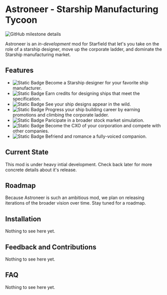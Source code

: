 # Astroneer - Starship Manufacturing Tycoon

![GitHub milestone details](https://img.shields.io/github/milestones/progress-percent/codegangsta/Astroneer/1?link=https%3A%2F%2Fgithub.com%2Fcodegangsta%2FAstroneer%2Fmilestone%2F1)

Astroneer is an _in-development_ mod for Starfield that let's you take on the role of a starship designer, move up the corporate ladder, and dominate the Starship manufacturing market.

## Features

- ![Static Badge](https://img.shields.io/badge/status-WIP-yellow) Become a Starship designer for your favorite ship manufacturer.
- ![Static Badge](https://img.shields.io/badge/status-WIP-yellow) Earn credits for designing ships that meet the specification.
- ![Static Badge](https://img.shields.io/badge/status-planned-blue) See your ship designs appear in the wild.
- ![Static Badge](https://img.shields.io/badge/status-planned-blue) Progress your ship building career by earning promotions and climbing the corporate ladder.
- ![Static Badge](https://img.shields.io/badge/status-concept-blue) Paricipate in a broader stock market simulation.
- ![Static Badge](https://img.shields.io/badge/status-concept-blue) Become the CXO of your corporation and compete with other companies.
- ![Static Badge](https://img.shields.io/badge/status-concept-blue) Befriend and romance a fully-voiced companion.

## Current State

This mod is under heavy intial development. Check back later for more concrete details about it's release.

## Roadmap

Because Astroneer is such an ambitious mod, we plan on releasing iterations of the broader vision over time. Stay tuned for a roadmap.

## Installation

Nothing to see here yet.

## Feedback and Contributions

Nothing to see here yet.

## FAQ

Nothing to see here yet.
